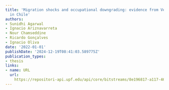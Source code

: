 ```yaml
---
title: 'Migration shocks and occupational downgrading: evidence from Venezuelan migrants
  in Chile'
authors:
- Sunidhi Agarwal
- Ignacio Ariznavarreta
- Nour Chamseddine
- Ricardo Gonçalves
- Ignacio Oliva
date: '2022-01-01'
publishDate: '2024-12-19T08:41:03.589775Z'
publication_types:
- thesis
links:
- name: URL
  url: 
    https://repositori-api.upf.edu/api/core/bitstreams/8e196817-a117-46a4-bba6-f4e17b16d556/content
---
```

